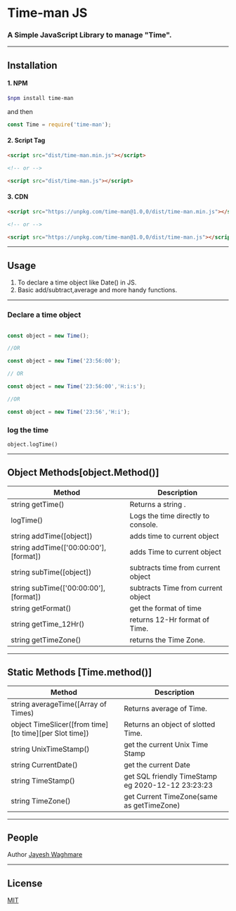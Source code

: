 # Time-man JS
### A Simple JavaScript Library to manage "Time".

----
## Installation
#### 1. NPM

```bash
$npm install time-man
```
and then

```js
const Time = require('time-man');
```

#### 2. Script Tag

```html
<script src="dist/time-man.min.js"></script>

<!-- or -->

<script src="dist/time-man.js"></script>

```

#### 3. CDN

```html
<script src="https://unpkg.com/time-man@1.0,0/dist/time-man.min.js"></script>

<!-- or -->

<script src="https://unpkg.com/time-man@1.0,0/dist/time-man.js"></script>

```


----
## Usage
1. To declare a time object like Date() in JS.
2. Basic add/subtract,average and more handy functions.

----
### Declare a time object

```js

const object = new Time();

//OR

const object = new Time('23:56:00');

// OR

const object = new Time('23:56:00','H:i:s');

//OR

const object = new Time('23:56','H:i');

```

### log the time


```object.logTime()```



----
## Object Methods[object.Method()]

Method | Description
------------ | -------------
string getTime() | Returns a string .
logTime() | Logs the time directly to console.
string addTime([object]) | adds time to current object
string addTime(['00:00:00'],[format])| adds Time to current object
string subTime([object]) | subtracts time from current object
string subTime(['00:00:00'],[format])| subtracts Time from current object
string getFormat() | get the format of time
string getTime_12Hr() | returns 12-Hr format of Time.
string getTimeZone() | returns the Time Zone.

----
## Static Methods [Time.method()]
Method | Description
------------ | -------------
string averageTime([Array of Times) | Returns average of Time.
object TimeSlicer([from time][to time][per Slot time]) | Returns an object of slotted Time.
string UnixTimeStamp() | get the current Unix Time Stamp
string CurrentDate() | get the current Date
string TimeStamp() | get SQL friendly TimeStamp eg 2020-12-12 23:23:23
string TimeZone() | get Current TimeZone(same as getTimeZone)



----
## People
Author [Jayesh Waghmare](https://github.com/jayesh-w)

----
## License
[MIT](LICENSE)
